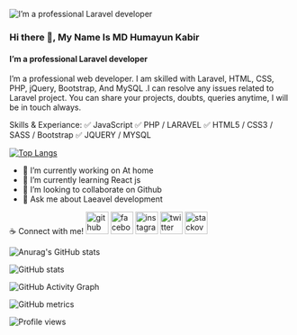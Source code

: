
![I’m a professional Laravel developer](https://scontent.fdac13-1.fna.fbcdn.net/v/t1.6435-9/243151280_3092667764347564_7290309533525408008_n.jpg?_nc_cat=103&ccb=1-5&_nc_sid=e3f864&_nc_ohc=xyNYrbetR8kAX97Vxe0&tn=-hXQOYcAy0m90PAX&_nc_ht=scontent.fdac13-1.fna&oh=4345b7f0b4f7c9f8182ce2f04db3aad9&oe=617D0013)
### Hi there 👋, My Name Is MD Humayun Kabir
#### I’m a professional Laravel developer

I’m a professional web developer. I am skilled with Laravel, HTML, CSS, PHP, jQuery, Bootstrap, And MySQL .I can resolve any issues related to Laravel project. You can share your projects, doubts, queries anytime, I will be in touch always.

Skills & Experiance:
 ✅ JavaScript
 ✅ PHP / LARAVEL
 ✅ HTML5 / CSS3 / SASS / Bootstrap
 ✅  JQUERY / MYSQL

[![Top Langs](https://github-readme-stats.vercel.app/api/top-langs/?username=anuraghazra&langs_count=8)](https://github.com/anuraghazra/github-readme-stats)


- 🔭 I’m currently working on At home 
- 🌱 I’m currently learning React js 
- 👯 I’m looking to collaborate on Github 
- 💬 Ask me about Laeavel development 

☕ Connect with me!
[<img src='https://cdn.jsdelivr.net/npm/simple-icons@3.0.1/icons/github.svg' alt='github' height='40'>](https://github.com/hkobir009)  [<img src='https://cdn.jsdelivr.net/npm/simple-icons@3.0.1/icons/facebook.svg' alt='facebook' height='40'>](https://www.facebook.com/jewel.kobir.75)  [<img src='https://cdn.jsdelivr.net/npm/simple-icons@3.0.1/icons/instagram.svg' alt='instagram' height='40'>](https://www.instagram.com/hkobir009/)  [<img src='https://cdn.jsdelivr.net/npm/simple-icons@3.0.1/icons/twitter.svg' alt='twitter' height='40'>](https://twitter.com/hkobir4519)  [<img src='https://cdn.jsdelivr.net/npm/simple-icons@3.0.1/icons/stackoverflow.svg' alt='stackoverflow' height='40'>](https://stackoverflow.com/users/16861774)  


![Anurag's GitHub stats](https://github-readme-stats.vercel.app/api?username=anuraghazra&theme=dark&show_icons=true)



![GitHub stats](https://github-readme-stats.vercel.app/api?username=hkobir009&show_icons=true)  

![GitHub Activity Graph](https://activity-graph.herokuapp.com/graph?username=hkobir009)  

![GitHub metrics](https://metrics.lecoq.io/hkobir009)  

![Profile views](https://gpvc.arturio.dev/hkobir009)  
